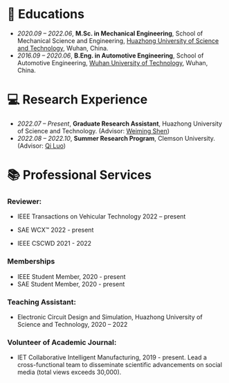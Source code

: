 
# 📖 Educations
- *2020.09 – 2022.06*, **M.Sc. in Mechanical Engineering**, School of Mechanical Science and Engineering, [Huazhong University of Science and Technology](http://english.hust.edu.cn), Wuhan, China.
- *2016.09 – 2020.06*, **B.Eng. in Automotive Engineering**, School of Automotive Engineering, [Wuhan University of Technology](http://english.whut.edu.cn), Wuhan, China.

# 💻 Research Experience
- *2022.07 – Present*, **Graduate Research Assistant**, Huazhong University of Science and Technology. (Advisor: [Weiming Shen](https://scholar.google.ca/citations?user=FuSHsx4AAAAJ&hl=en))
- *2022.08 – 2022.10*, **Summer Research Program**, Clemson University. (Advisor: [Qi Luo](https://scholar.google.com/citations?user=O3Raro0AAAAJ&hl=en))

# 📚 Professional Services

### **Reviewer:**

- IEEE Transactions on Vehicular Technology 2022 – present
- SAE WCX™ 2022 - present

- IEEE CSCWD 2021 - 2022

### Memberships

- IEEE Student Member, 2020 - present
- SAE Student Member, 2020 - present

### **Teaching Assistant:**

- Electronic Circuit Design and Simulation, Huazhong University of Science and Technology, 2020 – 2022

### **Volunteer of Academic Journal:**

-  IET Collaborative Intelligent Manufacturing, 2019 - present. Lead a cross-functional team to disseminate scientific advancements on social media (total views exceeds 30,000).

